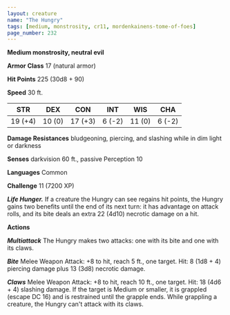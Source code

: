 ```yaml
---
layout: creature
name: "The Hungry"
tags: [medium, monstrosity, cr11, mordenkainens-tome-of-foes]
page_number: 232
---
```


**Medium monstrosity, neutral evil**

**Armor Class** 17 (natural armor)

**Hit Points** 225  (30d8 + 90)

**Speed** 30 ft.

|   STR   |   DEX   |   CON   |   INT   |   WIS   |   CHA   |
|:-------:|:-------:|:-------:|:-------:|:-------:|:-------:|
| 19 (+4) | 10 (0) | 17 (+3) | 6 (-2) | 11 (0) | 6 (-2) |

**Damage Resistances** bludgeoning, piercing, and slashing while in dim light or darkness

**Senses** darkvision 60 ft., passive Perception 10

**Languages** Common

**Challenge** 11 (7200 XP)

***Life Hunger.*** If a creature the Hungry can see regains hit points, the Hungry gains two benefits until the end of its next turn: it has advantage on attack rolls, and its bite deals an extra 22 (4d10) necrotic damage on a hit.

**Actions**

***Multiattack*** The Hungry makes two attacks: one with its bite and one with its claws.

***Bite*** Melee Weapon Attack: +8 to hit, reach 5 ft., one target. Hit: 8 (1d8 + 4) piercing damage plus 13 (3d8) necrotic damage.

***Claws*** Melee Weapon Attack: +8 to hit, reach 10 ft., one target. Hit: 18 (4d6 + 4) slashing damage. If the target is Medium or smaller, it is grappled (escape DC 16) and is restrained until the grapple ends. While grappling a creature, the Hungry can't attack with its claws.
